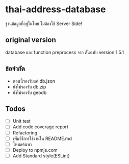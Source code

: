 # thai-address-database
ฐานข้อมูลที่อยู่ในไทย ไม่ต้องใช้ Server Side!

## original version
database และ function preprocess จาก ตั้นฉบับ version 1.5.1

## ข้อจำกัด
* ตอนนี้รองรับแค่ db.json
* ยังไม่รองรับ db.zip
* ยังไม่รองรับ geodb

## Todos
- [ ] Unit test
- [ ] Add code coverage report
- [ ] Refactoring
- [ ] เพิ่มวิธีการใช้งานใน README.md
- [ ] โหมดค้นหา
- [ ] Deploy to npmjs.com
- [ ] Add Standard style(ESLint)
